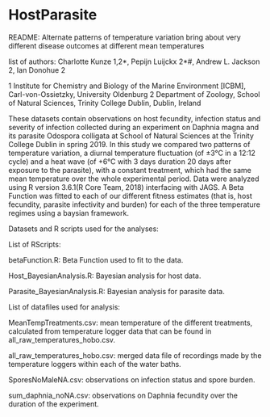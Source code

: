 # HostParasite


README: Alternate patterns of temperature variation bring about very different disease outcomes at different mean temperatures


list of authors: Charlotte Kunze 1,2*, Pepijn Luijckx 2*#, Andrew L. Jackson 2, Ian Donohue 2

1 Institute for Chemistry and Biology of the Marine Environment [ICBM], Carl-von-Ossietzky, University Oldenburg
2 Department of Zoology, School of Natural Sciences, Trinity College Dublin, Dublin, Ireland


These datasets contain observations on host fecundity, infection status and severity of infection collected during an experiment on Daphnia magna and its parasite Odospora colligata at School of Natural Sciences at the Trinity College Dublin in spring 2019. 
In this study we compared two patterns of temperature variation, a diurnal temperature fluctuation (of ±3°C in a 12:12 cycle) and a heat wave (of +6°C with 3 days duration 20 days after exposure to the parasite), with a constant treatment, which had the same mean temperature over the whole experimental period. 
Data were analyzed using R version 3.6.1(R Core Team, 2018) interfacing with JAGS. A Beta Function was fitted to each of our different fitness estimates (that is, host fecundity, parasite infectivity and burden) for each of the three temperature regimes using a baysian framework.



Datasets and R scripts used for the analyses: 

List of RScripts: 

betaFunction.R: Beta Function used to fit to the data.

Host_BayesianAnalysis.R: Bayesian analysis for host data.

Parasite_BayesianAnalysis.R: Bayesian analysis for parasite data.


List of datafiles used for analysis: 

MeanTempTreatments.csv: mean temperature of the different treatments, calculated from temperature logger data that can be found in all_raw_temperatures_hobo.csv.

all_raw_temperatures_hobo.csv: merged data file of recordings made by the temperature loggers within each of the water baths. 

SporesNoMaleNA.csv: observations on infection status and spore burden.

sum_daphnia_noNA.csv: observations on Daphnia fecundity over the duration of the experiment.

